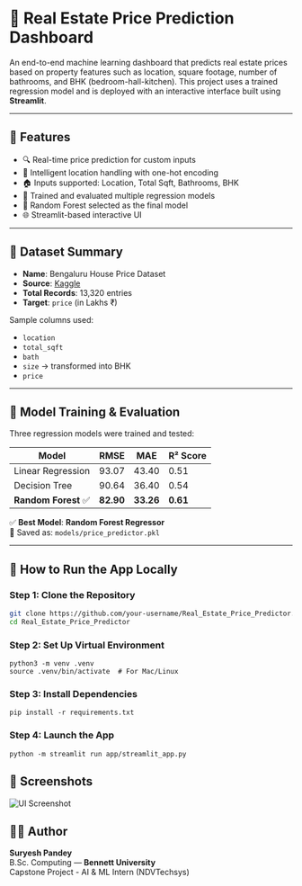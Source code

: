 # 🏡 Real Estate Price Prediction Dashboard

An end-to-end machine learning dashboard that predicts real estate prices based on property features such as location, square footage, number of bathrooms, and BHK (bedroom-hall-kitchen). This project uses a trained regression model and is deployed with an interactive interface built using **Streamlit**.

---

## 📌 Features

- 🔍 Real-time price prediction for custom inputs
- 📍 Intelligent location handling with one-hot encoding
- 🏠 Inputs supported: Location, Total Sqft, Bathrooms, BHK
- 🧠 Trained and evaluated multiple regression models
- 🎯 Random Forest selected as the final model
- 🌐 Streamlit-based interactive UI

---

## 🧠 Dataset Summary

- **Name**: Bengaluru House Price Dataset
- **Source**: [Kaggle](https://www.kaggle.com/datasets/amitabhajoy/bengaluru-house-price-data)
- **Total Records**: 13,320 entries
- **Target**: `price` (in Lakhs ₹)

Sample columns used:
- `location`
- `total_sqft`
- `bath`
- `size` → transformed into BHK
- `price`

---

## 🧪 Model Training & Evaluation

Three regression models were trained and tested:

| Model            | RMSE   | MAE   | R² Score |
|------------------|--------|-------|----------|
| Linear Regression | 93.07  | 43.40 | 0.51     |
| Decision Tree     | 90.64  | 36.40 | 0.54     |
| **Random Forest** ✅ | **82.90**  | **33.26** | **0.61**     |

✅ **Best Model**: **Random Forest Regressor**  
📁 Saved as: `models/price_predictor.pkl`

---

## 🚀 How to Run the App Locally

### Step 1: Clone the Repository

```bash
git clone https://github.com/your-username/Real_Estate_Price_Predictor.git
cd Real_Estate_Price_Predictor
```
### Step 2: Set Up Virtual Environment
```
python3 -m venv .venv
source .venv/bin/activate  # For Mac/Linux
```
### Step 3: Install Dependencies
```
pip install -r requirements.txt
```
### Step 4: Launch the App
```
python -m streamlit run app/streamlit_app.py
```
## 📸 Screenshots
![UI Screenshot](assets/screenshots/ui1.png)

## 🙋‍♂️ Author

**Suryesh Pandey**  
B.Sc. Computing — **Bennett University**  
Capstone Project - AI & ML Intern (NDVTechsys)

